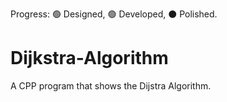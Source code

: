 Progress: 🟢 Designed, 🟢 Developed, ⚫️ Polished.
# Dijkstra-Algorithm

A CPP program that shows the Dijstra Algorithm.
